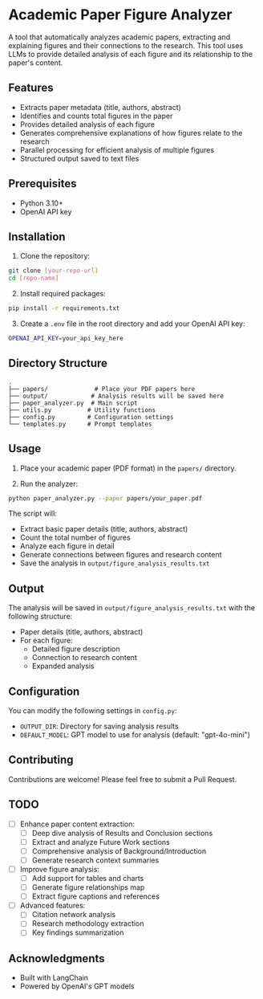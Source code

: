 # Academic Paper Figure Analyzer

A tool that automatically analyzes academic papers, extracting and explaining figures and their connections to the research. This tool uses LLMs to provide detailed analysis of each figure and its relationship to the paper's content.

## Features

- Extracts paper metadata (title, authors, abstract)
- Identifies and counts total figures in the paper
- Provides detailed analysis of each figure
- Generates comprehensive explanations of how figures relate to the research
- Parallel processing for efficient analysis of multiple figures
- Structured output saved to text files

## Prerequisites

- Python 3.10+
- OpenAI API key

## Installation

1. Clone the repository:
```bash
git clone [your-repo-url]
cd [repo-name]
```

2. Install required packages:
```bash
pip install -r requirements.txt
```

3. Create a `.env` file in the root directory and add your OpenAI API key:
```bash
OPENAI_API_KEY=your_api_key_here
```

## Directory Structure

```
.
├── papers/             # Place your PDF papers here
├── output/            # Analysis results will be saved here
├── paper_analyzer.py  # Main script
├── utils.py          # Utility functions
├── config.py         # Configuration settings
└── templates.py      # Prompt templates
```

## Usage

1. Place your academic paper (PDF format) in the `papers/` directory.

2. Run the analyzer:
```bash
python paper_analyzer.py --paper papers/your_paper.pdf
```

The script will:
- Extract basic paper details (title, authors, abstract)
- Count the total number of figures
- Analyze each figure in detail
- Generate connections between figures and research content
- Save the analysis in `output/figure_analysis_results.txt`

## Output

The analysis will be saved in `output/figure_analysis_results.txt` with the following structure:
- Paper details (title, authors, abstract)
- For each figure:
  - Detailed figure description
  - Connection to research content
  - Expanded analysis

## Configuration

You can modify the following settings in `config.py`:
- `OUTPUT_DIR`: Directory for saving analysis results
- `DEFAULT_MODEL`: GPT model to use for analysis (default: "gpt-4o-mini")

## Contributing

Contributions are welcome! Please feel free to submit a Pull Request.

## TODO

- [ ] Enhance paper content extraction:
  - [ ] Deep dive analysis of Results and Conclusion sections
  - [ ] Extract and analyze Future Work sections
  - [ ] Comprehensive analysis of Background/Introduction
  - [ ] Generate research context summaries
- [ ] Improve figure analysis:
  - [ ] Add support for tables and charts
  - [ ] Generate figure relationships map
  - [ ] Extract figure captions and references
- [ ] Advanced features:
  - [ ] Citation network analysis
  - [ ] Research methodology extraction
  - [ ] Key findings summarization

## Acknowledgments

- Built with LangChain
- Powered by OpenAI's GPT models